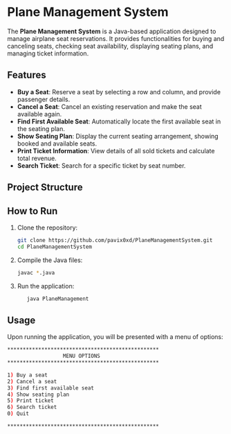 # Plane Management System

The **Plane Management System** is a Java-based application designed to manage airplane seat reservations. It provides functionalities for buying and canceling seats, checking seat availability, displaying seating plans, and managing ticket information.

## Features

- **Buy a Seat**: Reserve a seat by selecting a row and column, and provide passenger details.
- **Cancel a Seat**: Cancel an existing reservation and make the seat available again.
- **Find First Available Seat**: Automatically locate the first available seat in the seating plan.
- **Show Seating Plan**: Display the current seating arrangement, showing booked and available seats.
- **Print Ticket Information**: View details of all sold tickets and calculate total revenue.
- **Search Ticket**: Search for a specific ticket by seat number.

## Project Structure

## How to Run

1. Clone the repository:
   ```bash
   git clone https://github.com/pavix0xd/PlaneManagementSystem.git
   cd PlaneManagementSystem
   ```

2. Compile the Java files:

   ```bash
   javac *.java
   ```

3. Run the application:
    
   ```bash
      java PlaneManagement
      ```

## Usage

Upon running the application, you will be presented with a menu of options:

```bash
*************************************************
                  MENU OPTIONS                 
*************************************************

1) Buy a seat
2) Cancel a seat
3) Find first available seat
4) Show seating plan
5) Print ticket
6) Search ticket
0) Quit

*************************************************
```

